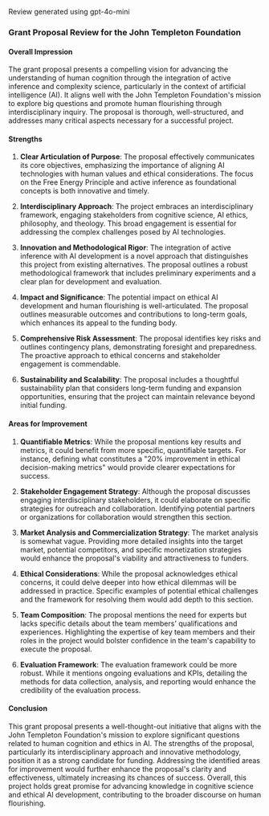 Review generated using gpt-4o-mini

### Grant Proposal Review for the John Templeton Foundation

#### Overall Impression
The grant proposal presents a compelling vision for advancing the understanding of human cognition through the integration of active inference and complexity science, particularly in the context of artificial intelligence (AI). It aligns well with the John Templeton Foundation's mission to explore big questions and promote human flourishing through interdisciplinary inquiry. The proposal is thorough, well-structured, and addresses many critical aspects necessary for a successful project.

#### Strengths

1. **Clear Articulation of Purpose**: The proposal effectively communicates its core objectives, emphasizing the importance of aligning AI technologies with human values and ethical considerations. The focus on the Free Energy Principle and active inference as foundational concepts is both innovative and timely.

2. **Interdisciplinary Approach**: The project embraces an interdisciplinary framework, engaging stakeholders from cognitive science, AI ethics, philosophy, and theology. This broad engagement is essential for addressing the complex challenges posed by AI technologies.

3. **Innovation and Methodological Rigor**: The integration of active inference with AI development is a novel approach that distinguishes this project from existing alternatives. The proposal outlines a robust methodological framework that includes preliminary experiments and a clear plan for development and evaluation.

4. **Impact and Significance**: The potential impact on ethical AI development and human flourishing is well-articulated. The proposal outlines measurable outcomes and contributions to long-term goals, which enhances its appeal to the funding body.

5. **Comprehensive Risk Assessment**: The proposal identifies key risks and outlines contingency plans, demonstrating foresight and preparedness. The proactive approach to ethical concerns and stakeholder engagement is commendable.

6. **Sustainability and Scalability**: The proposal includes a thoughtful sustainability plan that considers long-term funding and expansion opportunities, ensuring that the project can maintain relevance beyond initial funding.

#### Areas for Improvement

1. **Quantifiable Metrics**: While the proposal mentions key results and metrics, it could benefit from more specific, quantifiable targets. For instance, defining what constitutes a "20% improvement in ethical decision-making metrics" would provide clearer expectations for success.

2. **Stakeholder Engagement Strategy**: Although the proposal discusses engaging interdisciplinary stakeholders, it could elaborate on specific strategies for outreach and collaboration. Identifying potential partners or organizations for collaboration would strengthen this section.

3. **Market Analysis and Commercialization Strategy**: The market analysis is somewhat vague. Providing more detailed insights into the target market, potential competitors, and specific monetization strategies would enhance the proposal's viability and attractiveness to funders.

4. **Ethical Considerations**: While the proposal acknowledges ethical concerns, it could delve deeper into how ethical dilemmas will be addressed in practice. Specific examples of potential ethical challenges and the framework for resolving them would add depth to this section.

5. **Team Composition**: The proposal mentions the need for experts but lacks specific details about the team members' qualifications and experiences. Highlighting the expertise of key team members and their roles in the project would bolster confidence in the team's capability to execute the proposal.

6. **Evaluation Framework**: The evaluation framework could be more robust. While it mentions ongoing evaluations and KPIs, detailing the methods for data collection, analysis, and reporting would enhance the credibility of the evaluation process.

#### Conclusion
This grant proposal presents a well-thought-out initiative that aligns with the John Templeton Foundation's mission to explore significant questions related to human cognition and ethics in AI. The strengths of the proposal, particularly its interdisciplinary approach and innovative methodology, position it as a strong candidate for funding. Addressing the identified areas for improvement would further enhance the proposal's clarity and effectiveness, ultimately increasing its chances of success. Overall, this project holds great promise for advancing knowledge in cognitive science and ethical AI development, contributing to the broader discourse on human flourishing.